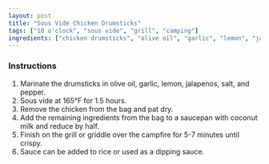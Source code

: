 ```yaml
---
layout: post
title: "Sous Vide Chicken Drumsticks"
tags: ["10 o'clock", "sous vide", "grill", "camping"]
ingredients: ["chicken drumsticks", "olive oil", "garlic", "lemon", "jalapenos", "coconut milk"]
---
```


### Instructions

1. Marinate the drumsticks in olive oil, garlic, lemon, jalapenos, salt, and pepper.
1. Sous vide at 165°F for 1.5 hours.
1. Remove the chicken from the bag and pat dry.
1. Add the remaining ingredients from the bag to a saucepan with coconut milk and reduce by half.
1. Finish on the grill or griddle over the campfire for 5-7 minutes until crispy.
1. Sauce can be added to rice or used as a dipping sauce.

